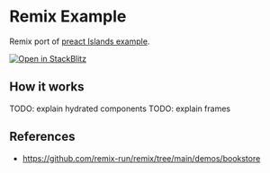 # Remix Example

Remix port of [preact Islands example](../examples/island).

[![Open in StackBlitz](https://developer.stackblitz.com/img/open_in_stackblitz.svg)](https://stackblitz.com/github/hi-ogawa/vite-plugins/tree/main/packages/fullstack/examples/remix)

## How it works

TODO: explain hydrated components
TODO: explain frames

## References

- https://github.com/remix-run/remix/tree/main/demos/bookstore
